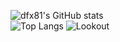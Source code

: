 ![dfx81's GitHub stats](https://github-readme-stats.vercel.app/api?username=dfx81&count_private=true&show_icons=true&include_all_commits=true)  
![Top Langs](https://github-readme-stats.vercel.app/api/top-langs/?username=dfx81&layout=compact)
![Lookout](https://dfx81.github.io/res/lookout.png)
